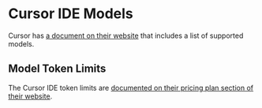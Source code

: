# Cursor IDE Models

Cursor has [a document on their website](https://docs.cursor.com/models) that
includes a list of supported models.

## Model Token Limits

The Cursor IDE token limits are [documented on their
pricing plan section of their website](https://docs.cursor.com/account/pricing).
